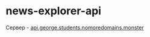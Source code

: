 # news-explorer-api

Сервер - [api.george.students.nomoredomains.monster](https://api.george.students.nomoredomains.monster)
